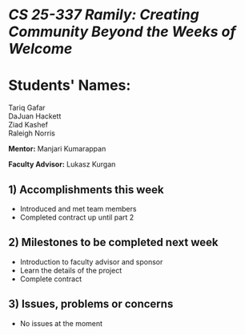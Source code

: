 # *CS 25-337 Ramily: Creating Community Beyond the Weeks of Welcome*

# **Students' Names:**
Tariq Gafar<br />
DaJuan Hackett<br />
Ziad Kashef<br />
Raleigh Norris

**Mentor:**
Manjari Kumarappan

**Faculty Advisor:**
Lukasz Kurgan

## 1) Accomplishments this week ##
   - Introduced and met team members
   - Completed contract up until part 2

## 2) Milestones to be completed next week ##
   - Introduction to faculty advisor and sponsor
   - Learn the details of the project
   - Complete contract

## 3) Issues, problems or concerns ##
   - No issues at the moment